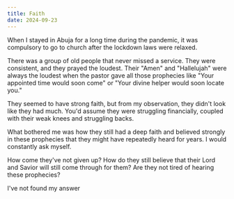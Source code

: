 ```yaml
---
title: Faith
date: 2024-09-23
---
```

When I stayed in Abuja for a long time during the pandemic, it was compulsory to go to church after the lockdown laws were relaxed.

There was a group of old people that never missed a service. They were consistent, and they prayed the loudest. Their "Amen" and "Hallelujah" were always the loudest when the pastor gave all those prophecies like "Your appointed time would soon come" or "Your divine helper would soon locate you."

They seemed to have strong faith, but from my observation, they didn't look like they had much. You'd assume they were struggling financially, coupled with their weak knees and struggling backs.

What bothered me was how they still had a deep faith and believed strongly in these prophecies that they might have repeatedly heard for years. I would constantly ask myself.

How come they've not given up? 
How do they still believe that their Lord and Savior will still come through for them?
Are they not tired of hearing these prophecies?

I've not found my answer